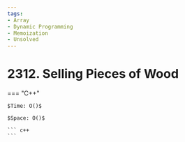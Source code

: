 ```yaml
---
tags:
- Array
- Dynamic Programming
- Memoization
- Unsolved
---
```



# 2312. Selling Pieces of Wood

=== "C++"

    $Time: O()$

    $Space: O()$

    ``` c++
    ```